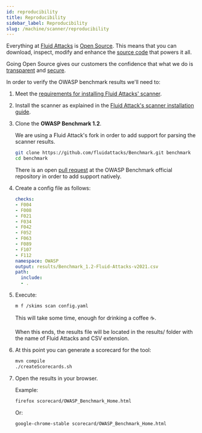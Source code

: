 ```yaml
---
id: reproducibility
title: Reproducibility
sidebar_label: Reproducibility
slug: /machine/scanner/reproducibility
---
```


Everything at [Fluid Attacks](https://fluidattacks.com)
is [Open Source](https://opensource.com/resources/what-open-source).
This means that you can download,
inspect, modify and enhance the
[source code](https://gitlab.com/fluidattacks/product)
that powers it all.

Going Open Source
gives our customers the confidence
that what we do is
[transparent](https://fluidattacks.com/about-us/values/)
and [secure](https://docs.fluidattacks.com/about/security/).

In order to verify
the OWASP benchmark results
we'll need to:

1. Meet the
    [requirements for installing Fluid Attacks' scanner](/machine/scanner/plans/foss#requirements).

1. Install the scanner
    as explained in the
    [Fluid Attack's scanner installation guide](/machine/scanner/plans/foss#installing).

1. Clone the **OWASP Benchmark 1.2**.

    We are using a Fluid Attack's fork
    in order to add support
    for parsing the scanner results.

    ```bash
    git clone https://github.com/fluidattacks/Benchmark.git benchmark
    cd benchmark
    ```

    There is an open
    [pull request](https://github.com/OWASP-Benchmark/BenchmarkJava/pull/146)
    at the OWASP Benchmark official repository
    in order to add support natively.

1. Create a config file as follows:

    ```yaml title="config.yaml"
    checks:
    - F004
    - F008
    - F021
    - F034
    - F042
    - F052
    - F063
    - F089
    - F107
    - F112
    namespace: OWASP
    output: results/Benchmark_1.2-Fluid-Attacks-v2021.csv
    path:
      include:
      - .
    ```

1. Execute:

    ```bash
    m f /skims scan config.yaml
    ```

    This will take some time,
    enough for drinking a coffee &#x2615;.

    When this ends,
    the results file will be located
    in the results/ folder
    with the name of Fluid Attacks
    and CSV extension.

1. At this point you can generate
    a scorecard for the tool:

    ```bash
    mvn compile
    ./createScorecards.sh
    ```

1. Open the results in your browser.

    Example:

    ```bash
    firefox scorecard/OWASP_Benchmark_Home.html
    ```

    Or:

    ```bash
    google-chrome-stable scorecard/OWASP_Benchmark_Home.html
    ```
